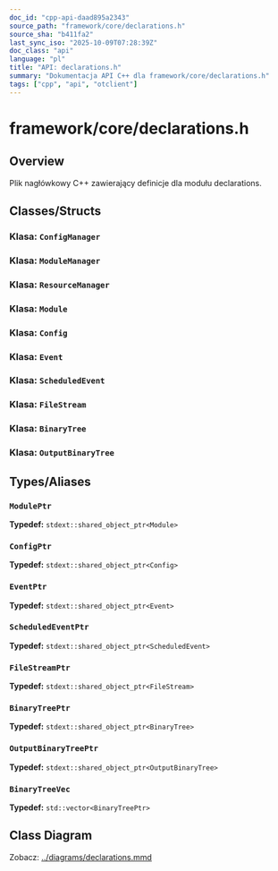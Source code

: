 ```yaml
---
doc_id: "cpp-api-daad895a2343"
source_path: "framework/core/declarations.h"
source_sha: "b411fa2"
last_sync_iso: "2025-10-09T07:28:39Z"
doc_class: "api"
language: "pl"
title: "API: declarations.h"
summary: "Dokumentacja API C++ dla framework/core/declarations.h"
tags: ["cpp", "api", "otclient"]
---
```


# framework/core/declarations.h

## Overview

Plik nagłówkowy C++ zawierający definicje dla modułu declarations.

## Classes/Structs

### Klasa: `ConfigManager`

### Klasa: `ModuleManager`

### Klasa: `ResourceManager`

### Klasa: `Module`

### Klasa: `Config`

### Klasa: `Event`

### Klasa: `ScheduledEvent`

### Klasa: `FileStream`

### Klasa: `BinaryTree`

### Klasa: `OutputBinaryTree`

## Types/Aliases

### `ModulePtr`

**Typedef:** `stdext::shared_object_ptr<Module>`

### `ConfigPtr`

**Typedef:** `stdext::shared_object_ptr<Config>`

### `EventPtr`

**Typedef:** `stdext::shared_object_ptr<Event>`

### `ScheduledEventPtr`

**Typedef:** `stdext::shared_object_ptr<ScheduledEvent>`

### `FileStreamPtr`

**Typedef:** `stdext::shared_object_ptr<FileStream>`

### `BinaryTreePtr`

**Typedef:** `stdext::shared_object_ptr<BinaryTree>`

### `OutputBinaryTreePtr`

**Typedef:** `stdext::shared_object_ptr<OutputBinaryTree>`

### `BinaryTreeVec`

**Typedef:** `std::vector<BinaryTreePtr>`

## Class Diagram

Zobacz: [../diagrams/declarations.mmd](../diagrams/declarations.mmd)
